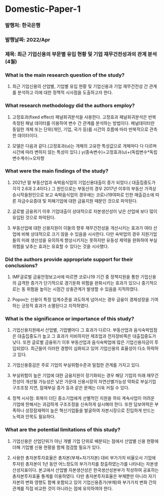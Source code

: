 # Domestic-Paper-1
### 발행처: 한국은행
### 발행날짜: 2022/Apr
### 제목: 최근 기업신용의 부문별 유입 현황 및 기업 재무건전성과의 관계 분석(4월)

### What is the main research question of the study?
   
1) 최근 기업신용의 산업별, 기업별 유입 현황 및 기업신용과 기업 재무건전성 간 관계를 분석하고 이에 대한 정책적 시사점을 도출하고자 한다.
   
### What research methodology did the authors employ?
   
1) 고정효과(fixed effect) 패널회귀분석을 사용한다.
고정효과 패널회귀분석은 반복 측정된 패널 데이터를 이용하여 변수 간 관계를 분석하는 방법이다. 패널데이터란 동일한 개체 또는 단위(개인, 기업, 국가 등)를 시간의 흐름에 
따라 반복적으로 관측한 데이터이다.
   
2) 모델은 다음과 같다.(고정효과(u)는 개체의 고유한 특성값으로 개체마다 다 다르며 시간에 따라 변하지 않는 특성이 있다.)
y(종속변수)=고정효과(u)+(독립변수*독립변수계수)+오차항
   
### What were the main findings of the study?

1) 2021년 말 부동산업과 숙박음식업의 기업신용대출이 증가 되었다.( 대출집중도가 각각 2.6과 2.4이다.) 그 원인으로는 부동산의 경우 2017년 이후의 부동산 가격상승시작을원인으로 보고 숙박음식업의 경우에는 코로나19여파로 인한 매출감소에 따른 자금수요증대 및 피해기업에 대한 금융지원 때문인 것으로 파악된다.

2) 글로벌 금융위기 이후 기업대출이 상대적으로 자본생산성이 낮은 산업에 보다 많이 유입된 것으로 파악된다.

3) 부동산업에 대한 신용지원이 이들의 향후 재무건전성을 개선시키는 효과가 여타 산업에 비해 상대적으로 크기 않을 수 있음을 시사한다. 다만 숙박업의 경우 지원기업들의 미래 생산성을 유의하게 향상시키지는 못하지만 유동성 제약을 완화하여 부실위험을 낮추는 효과는 유효할 수 있다는 것을 시사했다.

### Did the authors provide appropriate support for their conclusions?

1) IMF글로벌 금융안정보고서에 따르면 코로나19 기간 중 정책지원을 통한 기업신용의 급격한 증가가 단기적으로 경기둔화 위험을 완화시키는 효과가 있으나 중기적으로는 동 위험을 높이는 시점간 상충관계가 발생할 수 있음을 지적하였다.

2) Popov는 신용이 특정 임계수준을 과도하게 넘어서는 경우 금융이 경제성장을 기여하는 긍정적 효과가 소멸된다고 지적하였다. 


### What is the significance or importance of this study?

1) 기업신용지원에서 산업별, 기업별마다 그 효과가 다르다. 부동산업과 음식숙박업점은 대출집중도가 높고 그 효과가 미비하지만 제조업과 전자장비쪽은 대출집중도가 낮다. 또한 글로벌 금융위기 이후 부동산업과 음식숙박업에 많은 기업신용자금이 투입되었다. 최근들어 이러한 경향이 심화되고 있어 기업신용의 효율성이 다소 하락하고 있다.

2) 기업신용증감은 주로 기업의 부실위험수준과 밀접한 관계를 가지고 있다.

3) 부실위험이 높은 기업에 대한 금융지원이 장기화되는 경우 해당 기업의 미래 재무건전성이 개선될 가능성은 낮은 가운데 신용시장의 자연선별가능성 약화로 부실기업 구조조정 지연, 잠재부실 증가 등과 같은 문제는 더욱 커질 수 있다.

4) 정책 시사점: 회복이 더딘 중소기업에게 선별적인 지원을 하되 계속사업이 어려운 기업에 한해서는 과감하게 구조조정을 신속하게 실시해야 한다. 또한 담보여력은 부족하나 성장잠재력이 높은 혁신기업들을 발굴하여 자본시장으로 진입하게 만드는 노력과 안목도 필요하다.

### What are the potential limitations of this study?

1) 기업신용은 산업단위가 아닌 개별 기업 단위로 배분되는 점에서 산업별 신용 현황에 더해 기업별 신용 현황을 함께 점검할 필요가 있다.

2) 사용한 총자본투자효율은 총자본(부채+자기자본) 대비 부가가치 비율오서 기업에 투자된 총자본이 1년 동안 어느정도의 부가가치를 창출하였는가를 나타내는 자본생산성지표이다. 본고에서 산업별 자본생산성은 한국생산성본부가 작성하여 공표하는 총자본투자효율 통계를 이용하였다. 다만 총자본투자효율은 부채뿐만 아니라 자기자본의 변화 영향도 함꼐 포함되고 있어 기업신용증가(부채)와 부가가치 변화 간의 관계를 직접 비교한 것이 아니라는 점에 유의하여야 한다.
